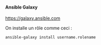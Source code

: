 #### Ansible Galaxy

https://galaxy.ansible.com

On installe un rôle comme ceci : 

`ansible-galaxy install username.rolename`